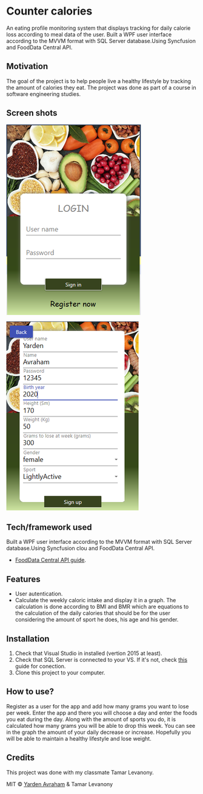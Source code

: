 # Counter calories

An eating profile monitoring system that displays tracking for daily calorie loss according to meal data of the user.
Built a WPF user interface according to the MVVM format with SQL Server database.Using Syncfusion and FoodData Central API.

## Motivation

The goal of the project is to help people live a healthy lifestyle by tracking the amount of calories they eat.
The project was done as part of a course in software engineering studies.

## Screen shots

![Image of Yaktocat](https://github.com/yardenavraham/CounterCalories/blob/master/Screenshot_1.jpeg)

![Image of Yaktocat](https://github.com/yardenavraham/CounterCalories/blob/master/Screenshot_2.jpeg)

## Tech/framework used

Built a WPF user interface according to the MVVM format with SQL Server database.Using Syncfusion clou and FoodData Central API. 
- [FoodData Central API guide](https://fdc.nal.usda.gov/api-guide.html).

## Features

- User autentication.
- Calculate the weekly caloric intake and display it in a graph. The calculation is done according to BMI and BMR which are equations to the calculation of the daily calories    that should be for the user considering the amount of sport he does, his age and his gender.

## Installation

1. Check that Visual Studio in installed (vertion 2015 at least). 
2. Check that SQL Server is connected to your VS. If it's not, check [this](https://blogs.gre.ac.uk/cmssupport/application-development/programming/asp-net/connecting-to-sql-server-using-visual-studio/) guide for conection.
3. Clone this project to your computer.

## How to use?

Register as a user for the app and add how many grams you want to lose per week.
Enter the app and there you will choose a day and enter the foods you eat during the day. Along with the amount of sports you do, it is calculated how many grams you will be able to drop this week.
You can see in the graph the amount of your daily decrease or increase.
Hopefully you will be able to maintain a healthy lifestyle and lose weight.

## Credits

This project was done with my classmate Tamar Levanony. 

MIT © [Yarden Avraham](https://github.com/yardenavraham) & Tamar Levanony


